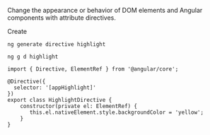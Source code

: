 Change the appearance or behavior of DOM elements and Angular components with attribute directives.



Create
```
ng generate directive highlight

ng g d highlight
```

```
import { Directive, ElementRef } from '@angular/core';

@Directive({
  selector: '[appHighlight]'
})
export class HighlightDirective {
    constructor(private el: ElementRef) {
       this.el.nativeElement.style.backgroundColor = 'yellow';
    }
}
```
